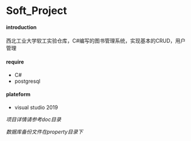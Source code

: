 # Soft_Project

#### introduction
西北工业大学软工实验仓库，C#编写的图书管理系统，实现基本的CRUD，用户管理

#### require

+ C#
+ postgresql

#### plateform

+ visual studio 2019

*项目详情请参考doc目录*

*数据库备份文件在property目录下*